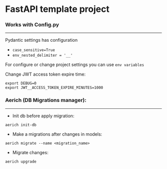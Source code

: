 # FastAPI template project


### Works with Config.py

---

Pydantic settings has configuration

* `case_sensitive=True`
* `env_nested_delimiter = '__'`


For configure or change project settings you can use `env variables`

Change JWT access token expire time:
```shell
export DEBUG=0
export JWT__ACCESS_TOKEN_EXPIRE_MINUTES=1000
```


### Aerich (DB Migrations manager):

---

* Init db before apply migration:

```shell
aerich init-db
```

* Make a migrations after changes in models:
```shell
aerich migrate --name <migration_name>
```

* Migrate changes:
```shell
aerich upgrade
```
